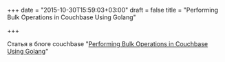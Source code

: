 +++
date = "2015-10-30T15:59:03+03:00"
draft = false
title = "Performing Bulk Operations in Couchbase Using Golang"

+++

<p>Статья в блоге couchbase&nbsp;&quot;<a href="http://blog.couchbase.com/2015/october/bulk-operations-using-couchbase-and-golang">Performing Bulk Operations in Couchbase Using Golang</a>&quot;</p>

